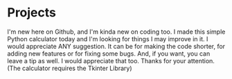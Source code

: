 # Projects
I'm new here on Github, and I'm kinda new on coding too. I made this simple Python calculator today and I'm looking for things I may improve in it.
I would appreciate ANY suggestion. It can be for making the code shorter, for adding new features or for fixing some bugs.
And, if you want, you can leave a tip as well. I would appreciate that too. Thanks for your attention.
(The calculator requires the Tkinter Library)
